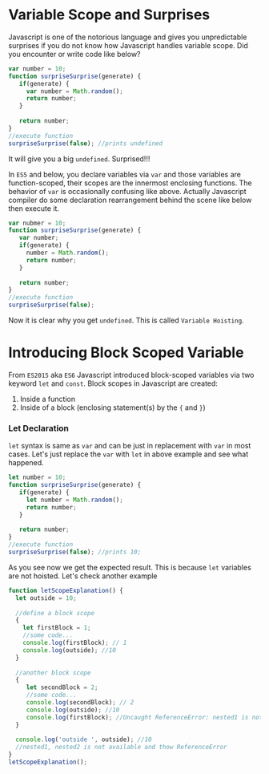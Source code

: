 Variable Scope and Surprises
============================
Javascript is one of the notorious language and gives you unpredictable surprises if you do not know how Javascript handles 
variable scope. Did you encounter or write code like below?
```js
var number = 10;
function surpriseSurprise(generate) {
   if(generate) {
     var number = Math.random();
     return number;
   }
   
   return number;
}
//execute function
surpriseSurprise(false); //prints undefined
```

It will give you a big `undefined`. Surprised!!!

In `ES5` and below, you declare variables via `var` and those variables are function-scoped, their scopes are the 
innermost enclosing functions. The behavior of `var` is occasionally confusing like above. Actually Javascript compiler
do some declaration rearrangement behind the scene like below then execute it.
```js
var nubmer = 10;
function surpriseSurprise(generate) {
   var number;
   if(generate) {
     number = Math.random();
     return number;
   }
   
   return number;
}
//execute function
surpriseSurprise(false);
```
Now it is clear why you get `undefined`. This is called `Variable Hoisting`.

Introducing Block Scoped Variable
=================================
From `ES2015` aka `ES6` Javascript introduced block-scoped variables via two keyword `let` and `const`. Block scopes in
Javascript are created:
                                                                                                        
1. Inside a function
1. Inside of a block (enclosing statement(s) by the `{` and `}`) 

### Let Declaration
`let` syntax is same as `var` and can be just in replacement with `var` in most cases. Let's just replace the `var` with
`let` in above example and see what happened.
```js
let number = 10;
function surpriseSurprise(generate) {
   if(generate) {
     let number = Math.random();
     return number;
   }
   
   return number;
}
//execute function
surpriseSurprise(false); //prints 10;
```
As you see now we get the expected result. This is because `let` variables are not hoisted. Let's check another example
```js
function letScopeExplanation() {
  let outside = 10;
  
  //define a block scope
  {
    let firstBlock = 1;
    //some code...
    console.log(firstBlock); // 1
    console.log(outside); //10
  }
  
  //another block scope
  {
     let secondBlock = 2;
     //some code...
     console.log(secondBlock); // 2
     console.log(outside); //10
     console.log(firstBlock); //Uncaught ReferenceError: nested1 is not defined
  }
  
  console.log('outside ', outside); //10
  //nested1, nested2 is not available and thow ReferenceError
}
letScopeExplanation();
```
